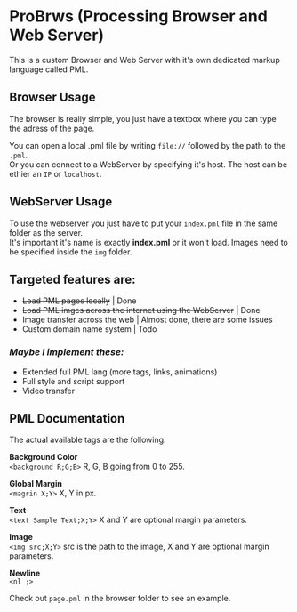 # ProBrws (Processing Browser and Web Server)
This is a custom Browser and Web Server with it's own dedicated markup language called PML.

## Browser Usage
The browser is really simple, you just have a textbox where you can type the adress of the page.

You can open a local .pml file by writing `file://` followed by the path to the `.pml`.  
Or you can connect to a WebServer by specifying it's host. The host can be ethier an `IP` or `localhost`.

## WebServer Usage
To use the webserver you just have to put your `index.pml` file in the same folder as the server.  
It's important it's name is exactly **index.pml** or it won't load. Images need to be specified inside the `img` folder.

## Targeted features are:
- ~~Load PML pages locally~~ | Done
- ~~Load PML imges across the internet using the WebServer~~ | Done
- Image transfer across the web | Almost done, there are some issues
- Custom domain name system | Todo

### *Maybe I implement these:*
- Extended full PML lang (more tags, links, animations)
- Full style and script support
- Video transfer

## PML Documentation

The actual available tags are the following:

**Background Color**  
`<background R;G;B>` R, G, B going from 0 to 255.

**Global Margin**  
`<magrin X;Y>` X, Y in px.

**Text**  
`<text Sample Text;X;Y>` X and Y are optional margin parameters.

**Image**  
`<img src;X;Y>` src is the path to the image, X and Y are optional margin parameters.

**Newline**  
`<nl ;>`

Check out `page.pml` in the browser folder to see an example.
